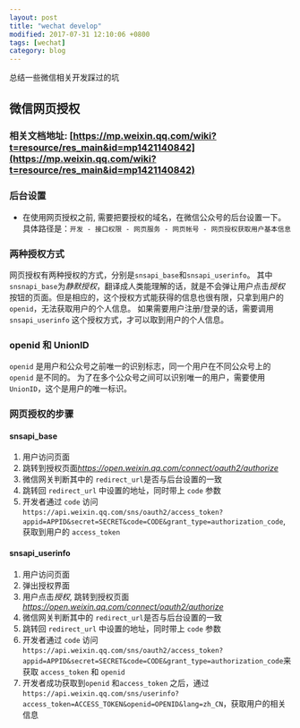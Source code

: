 ```yaml
---
layout: post
title: "wechat develop"
modified: 2017-07-31 12:10:06 +0800
tags: [wechat]
category: blog
---
```


总结一些微信相关开发踩过的坑

## 微信网页授权

### 相关文档地址: [https://mp.weixin.qq.com/wiki?t=resource/res_main&id=mp1421140842](https://mp.weixin.qq.com/wiki?t=resource/res_main&id=mp1421140842)

### 后台设置
- 在使用网页授权之前, 需要把要授权的域名，在微信公众号的后台设置一下。具体路径是：`开发 - 接口权限 - 网页服务 - 网页帐号 - 网页授权获取用户基本信息`

### 两种授权方式
网页授权有两种授权的方式，分别是`snsapi_base`和`snsapi_userinfo`。
其中
`snsnapi_base`为*静默授权*，翻译成人类能理解的话，就是不会弹让用户点击*授权*按钮的页面。但是相应的，这个授权方式能获得的信息也很有限，只拿到用户的`openid`，无法获取用户的个人信息。
如果需要用户注册/登录的话，需要调用`snsapi_userinfo` 这个授权方式，才可以取到用户的个人信息。

### openid 和 UnionID

`openid` 是用户和公众号之前唯一的识别标志，同一个用户在不同公众号上的 `openid` 是不同的。
为了在多个公众号之间可以识别唯一的用户，需要使用 `UnionID`，这个是用户的唯一标识。

### 网页授权的步骤

#### snsapi_base

1. 用户访问页面
2. 跳转到授权页面*https://open.weixin.qq.com/connect/oauth2/authorize*
3. 微信网关判断其中的 `redirect_url`是否与后台设置的一致
4. 跳转回 `redirect_url` 中设置的地址，同时带上 `code` 参数
5. 开发者通过 `code` 访问`https://api.weixin.qq.com/sns/oauth2/access_token?appid=APPID&secret=SECRET&code=CODE&grant_type=authorization_code`, 获取到用户的 `access_token`

#### snsapi_userinfo
1. 用户访问页面
2. 弹出授权界面
3. 用户点击*授权*, 跳转到授权页面*https://open.weixin.qq.com/connect/oauth2/authorize*
4. 微信网关判断其中的 `redirect_url`是否与后台设置的一致
5. 跳转回 `redirect_url` 中设置的地址，同时带上 `code` 参数
6. 开发者通过 `code` 访问`https://api.weixin.qq.com/sns/oauth2/access_token?appid=APPID&secret=SECRET&code=CODE&grant_type=authorization_code`来获取 `access_token` 和 `openid`
7. 开发者成功获取到`openid` 和`access_token` 之后，通过`https://api.weixin.qq.com/sns/userinfo?access_token=ACCESS_TOKEN&openid=OPENID&lang=zh_CN`，获取用户的相关信息




